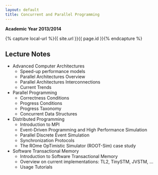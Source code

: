```yaml
---
layout: default
title: Concurrent and Parallel Programming
---
```

**Academic Year 2013/2014**    

{% capture local-url %}{{ site.url }}{{ page.id }}{% endcapture %}


Lecture Notes
-------------

* Advanced Computer Architectures
  * Speed-up performance models
  * Parallel Architectures Overview
  * Parallel Architectures Interconnections
  * Current Trends
* Parallel Programming
  * Correctness Conditions
  * Progress Conditions
  * Progress Taxonomy
  * Concurrent Data Structures
* Distributed Programming
  * Introduction to MPI
  * Event-Driven Programming and High Performance Simulation
  * Parallel Discrete Event Simulation
  * Synchronization Protocols
  * The ROme OpTimistic Simulator (ROOT-Sim) case study
* Software Transactional Memory
  * Introduction to Software Transactional Memory
  * Overview on current implementations: TL2, TinySTM, JVSTM, ...
  * Usage Tutorials
